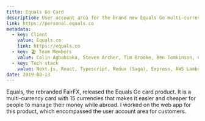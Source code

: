 ```yaml
---
title: Equals Go Card
description: User account area for the brand new Equals Go multi-currency card
link: https://personal.equals.co
metadata:
  - key: Client
    value: Equals.co
    link: https://equals.co
  - key: 🏖 Team Members
    value: Colin Agbabiaka, Steven Archer, Tim Brooke, Ben Tomkinson, Charilaos Georgakakis, Jamie Halvorson, Tabasom Aryamanesh, Joshua Anderson, Lloyd Asamoah
  - key: Tech stack
    value: Next.js, React, Typescript, Redux (Saga), Express, AWS Lambdas, Styled Components, Design System Utils, Prismic CMS
date: 2019-08-13
---
```


Equals, the rebranded FairFX, released the Equals Go card product. It is a multi-currency card with 15 currencies that makes it easier and cheaper for people to manage their money while abroad. I worked on the web app for this product, which encompassed the user account area for customers.
